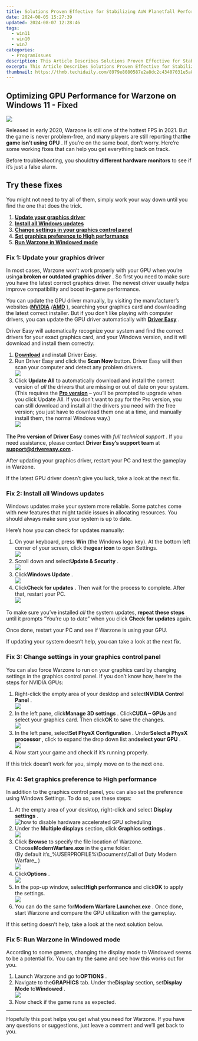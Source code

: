 ```yaml
---
title: Solutions Proven Effective for Stabilizing AoW Planetfall Performance on PC Systems
date: 2024-08-05 15:27:39
updated: 2024-08-07 12:28:46
tags:
  - win11
  - win10
  - win7
categories:
  - ProgramIssues
description: This Article Describes Solutions Proven Effective for Stabilizing AoW Planetfall Performance on PC Systems
excerpt: This Article Describes Solutions Proven Effective for Stabilizing AoW Planetfall Performance on PC Systems
thumbnail: https://thmb.techidaily.com/8979e8080587e2a8dc2c43407031e5a8747618e7ac4eca2f3b40cffb1bdf15c9.jpg
---
```


## Optimizing GPU Performance for Warzone on Windows 11 - Fixed

![](https://images.drivereasy.com/wp-content/uploads/2021/05/warzone-gpu-0.jpg)

 Released in early 2020, Warzone is still one of the hottest FPS in 2021\. But the game is never problem-free, and many players are still reporting that**the game isn’t using GPU** . If you’re on the same boat, don’t worry. Here’re some working fixes that can help you get everything back on track.

 Before troubleshooting, you should**try different hardware monitors** to see if it’s just a false alarm.

## Try these fixes

 You might not need to try all of them, simply work your way down until you find the one that does the trick.

1. [**Update your graphics driver**](https://tools.techidaily.com/drivereasy/download/)
2. [**Install all Windows updates**](https://tools.techidaily.com/drivereasy/download/)
3. [**Change settings in your graphics control panel**](https://tools.techidaily.com/drivereasy/download/)
4. [**Set graphics preference to High performance**](https://tools.techidaily.com/drivereasy/download/)
5. **[Run Warzone in Windowed mode](https://tools.techidaily.com/drivereasy/download/)**

### Fix 1: Update your graphics driver

 In most cases, Warzone won’t work properly with your GPU when you’re using**a broken or outdated graphics driver** . So first you need to make sure you have the latest correct graphics driver. The newest driver usually helps improve compatibility and boost in-game performance.

 You can update the GPU driver manually, by visiting the manufacturer’s websites ([**NVIDIA**](https://www.nvidia.com/Download/index.aspx) /[**AMD**](https://www.amd.com/en/support) ), searching your graphics card and downloading the latest correct installer. But if you don’t like playing with computer drivers, you can update the GPU driver automatically with **[Driver Easy](https://tools.techidaily.com/drivereasy/download/)**  .

 Driver Easy will automatically recognize your system and find the correct drivers for your exact graphics card, and your Windows version, and it will download and install them correctly:

1. **[Download](https://tools.techidaily.com/drivereasy/download/)**  and install Driver Easy.
2. Run Driver Easy and click the **Scan Now** button. Driver Easy will then scan your computer and detect any problem drivers.  
![](https://images.drivereasy.com/wp-content/uploads/2020/11/Scan-now-1.jpg)
3. Click **Update All** to automatically download and install the correct version of _all_ the drivers that are missing or out of date on your system.(This requires the **[Pro version](https://tools.techidaily.com/drivereasy/download/)**  – you’ll be prompted to upgrade when you click Update All. If you don’t want to pay for the Pro version, you can still download and install all the drivers you need with the free version; you just have to download them one at a time, and manually install them, the normal Windows way.)  
![](https://images.drivereasy.com/wp-content/uploads/2020/11/de-pro-3070-update-all.jpg)

**The Pro version of Driver Easy** comes with _full technical support_ . If you need assistance, please contact **Driver Easy’s support team** at **[support@drivereasy.com](https://tools.techidaily.com/drivereasy/download/) .**

 After updating your graphics driver, restart your PC and test the gameplay in Warzone.

 If the latest GPU driver doesn’t give you luck, take a look at the next fix.

### Fix 2: Install all Windows updates

 Windows updates make your system more reliable. Some patches come with new features that might tackle issues in allocating resources. You should always make sure your system is up to date.

Here’s how you can check for updates manually:

1. On your keyboard, press **Win** (the Windows logo key). At the bottom left corner of your screen, click the**gear icon** to open Settings.  
![](https://images.drivereasy.com/wp-content/uploads/2020/12/windows-10-start-menu-open-settings-gear-icon.jpg)
2. Scroll down and select**Update & Security** .  
![](https://images.drivereasy.com/wp-content/uploads/2020/12/windows-10-start-menu-open-settings-update.jpg)
3. Click**Windows Update** .  
![](https://images.drivereasy.com/wp-content/uploads/2020/12/windows-10-start-menu-open-settings-update-2.jpg)
4. Click**Check for updates** . Then wait for the process to complete. After that, restart your PC.  
![](https://images.drivereasy.com/wp-content/uploads/2020/12/windows-10-start-menu-open-settings-update-3.jpg)

 To make sure you’ve installed _all_  the system updates, **repeat these steps** until it prompts “You’re up to date” when you click **Check for updates** again.

Once done, restart your PC and see if Warzone is using your GPU.

 If updating your system doesn’t help, you can take a look at the next fix.

### Fix 3: Change settings in your graphics control panel

 You can also force Warzone to run on your graphics card by changing settings in the graphics control panel. If you don’t know how, here’re the steps for NVIDIA GPUs:

1. Right-click the empty area of your desktop and select**NVIDIA Control Panel** .  
![](https://images.drivereasy.com/wp-content/uploads/2021/04/nvidia-control-panel.jpg)
2. In the left pane, click**Manage 3D settings** . Click**CUDA – GPUs** and select your graphics card. Then click**OK** to save the changes.  
![](https://images.drivereasy.com/wp-content/uploads/2021/05/warzone-nvidia-1.jpg)
3. In the left pane, select**Set PhysX Configuration** . Under**Select a PhysX processor** , click to expand the drop down list and**select your GPU** .  
![](https://images.drivereasy.com/wp-content/uploads/2021/05/warzone-nvidia-2.jpg)
4. Now start your game and check if it’s running properly.

 If this trick doesn’t work for you, simply move on to the next one.

### Fix 4: Set graphics preference to High performance

 In addition to the graphics control panel, you can also set the preference using Windows Settings. To do so, use these steps:

1. At the empty area of your desktop, right-click and select **Display settings** .  
![how to disable hardware accelerated GPU scheduling](https://images.drivereasy.com/wp-content/uploads/2020/10/display-settngs.jpg)
2. Under the **Multiple displays** section, click **Graphics settings** .  
![](https://images.drivereasy.com/wp-content/uploads/2020/10/change-preferred-gpu-2.jpg)
3. Click **Browse**  to specify the file location of Warzone. Choose**ModernWarfare.exe** in the game folder.  
 (By default it’s_%USERPROFILE%\\Documents\\Call of Duty Modern Warfare_ )  
![](https://images.drivereasy.com/wp-content/uploads/2021/05/graphics-settings-warzone-browse.jpg)
4. Click**Options** .  
![](https://images.drivereasy.com/wp-content/uploads/2021/05/warzone-force-gpu-1.jpg)
5. In the pop-up window, select**High performance** and click**OK** to apply the settings.  
![](https://images.drivereasy.com/wp-content/uploads/2021/05/warzone-force-gpu-2.jpg)
6. You can do the same for**Modern Warfare Launcher.exe** . Once done, start Warzone and compare the GPU utilization with the gameplay.

 If this setting doesn’t help, take a look at the next solution below.

### Fix 5: Run Warzone in Windowed mode

 According to some gamers, changing the display mode to Windowed seems to be a potential fix. You can try the same and see how this works out for you.

1. Launch Warzone and go to**OPTIONS** .
2. Navigate to the**GRAPHICS** tab. Under the**Display** section, set**Display Mode** to**Windowed** .  
![](https://images.drivereasy.com/wp-content/uploads/2021/05/warzone-windowed.jpg)
3. Now check if the game runs as expected.

---

 Hopefully this post helps you get what you need for Warzone. If you have any questions or suggestions, just leave a comment and we’ll get back to you.

<ins class="adsbygoogle"
     style="display:block"
     data-ad-format="autorelaxed"
     data-ad-client="ca-pub-7571918770474297"
     data-ad-slot="1223367746"></ins>



<ins class="adsbygoogle"
     style="display:block"
     data-ad-client="ca-pub-7571918770474297"
     data-ad-slot="8358498916"
     data-ad-format="auto"
     data-full-width-responsive="true"></ins>
